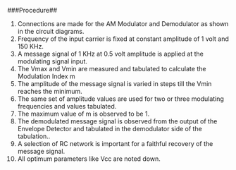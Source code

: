 ###Procedure##
1.	Connections are made for the AM Modulator and Demodulator as shown in the circuit diagrams.
2.	Frequency of the input carrier is fixed at constant amplitude of 1 volt and 150 KHz.
3.	A message signal of 1 KHz at 0.5 volt amplitude is applied at the modulating signal input.
4.	The Vmax and Vmin are measured and tabulated to calculate the Modulation Index m
5.	The amplitude of the message signal is varied in steps till the Vmin reaches the minimum.
6.	The same set of amplitude values are used for two or three modulating frequencies and values tabulated.
7.	The maximum value of m is observed to be 1.
8.	The demodulated message signal is observed from the output of the Envelope Detector and tabulated in the demodulator side of the tabulation..
9.	A selection of RC network is important for a faithful recovery of the message signal.
10.	All optimum parameters like Vcc are noted down.


